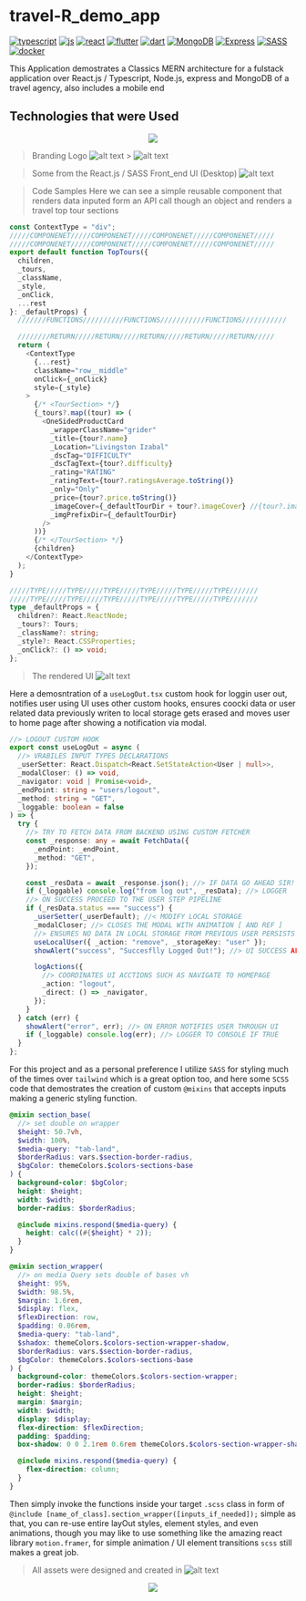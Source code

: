 # travel-R_demo_app

<p align="center">
  
  [![typescript](https://img.shields.io/badge/typescript-frontend-3178C6.svg?style=for-the-badge&logo=typescript)](https://docker.com)
  [![js](https://img.shields.io/badge/javaScript-backend-F7DF1E.svg?style=for-the-badge&logo=javaScript)](https://docker.com)
  [![react](https://img.shields.io/badge/react-frontend-61DAFB.svg?style=for-the-badge&logo=react)](https://docker.com)
    [![flutter](https://img.shields.io/badge/flutter-mobile-02569B.svg?style=for-the-badge&logo=flutter)](https://docker.com)
      [![dart](https://img.shields.io/badge/Dart-mobile-0175C2.svg?style=for-the-badge&logo=dart)](https://docker.com)
    [![MongoDB](https://img.shields.io/badge/MongoDB-database-47A248.svg?style=for-the-badge&logo=mongodb)](https://docker.com)
    [![Express](https://img.shields.io/badge/Express-Backend-000000.svg?style=for-the-badge&logo=Express)](https://docker.com)
    [![SASS](https://img.shields.io/badge/SASS-Styling-CC6699.svg?style=for-the-badge&logo=SASS)](https://docker.com)
    [![docker](https://img.shields.io/badge/Docker-containers-2496ED.svg?style=for-the-badge&logo=docker)](https://docker.com)
    
</p>

This Application demostrates a Classics MERN architecture for a fulstack application over React.js / Typescript, Node.js, express and MongoDB of a travel agency, also includes a mobile end

## Technologies that were Used

<p align='center'>
  <a href='https://skillicons.dev'>
    <img src='https://skillicons.dev/icons?i=js,ts,react,dart,flutter,express,mongodb,docker,sass' />
  </a>
</p>

> Branding Logo
> ![alt text](frontend/src/assets/branding/logo/Travel_ur_logo_solid_letters_white.png) > ![alt text](frontend/src/assets/branding/logo/Travel_ur_logo_white.png)

> Some from the React.js / SASS Front_end UI (Desktop)
> ![alt text](frontend/src/assets/repo/Travel-uR_homepage-design_desktop.png)

> Code Samples
> Here we can see a simple reusable component that renders data inputed form an API call though an object and renders a travel top tour sections

```typescript
const ContextType = "div";
/////COMPONENET/////COMPONENET/////COMPONENET/////COMPONENET/////
/////COMPONENET/////COMPONENET/////COMPONENET/////COMPONENET/////
export default function TopTours({
  children,
  _tours,
  _className,
  _style,
  _onClick,
  ...rest
}: _defaultProps) {
  ///////FUNCTIONS//////////FUNCTIONS///////////FUNCTIONS///////////

  ////////RETURN/////RETURN/////RETURN/////RETURN/////RETURN/////
  return (
    <ContextType
      {...rest}
      className="row__middle"
      onClick={_onClick}
      style={_style}
    >
      {/* <TourSection> */}
      {_tours?.map((tour) => (
        <OneSidedProductCard
          _wrapperClassName="grider"
          _title={tour?.name}
          _Location="Livingston Izabal"
          _dscTag="DIFFICULTY"
          _dscTagText={tour?.difficulty}
          _rating="RATING"
          _ratingText={tour?.ratingsAverage.toString()}
          _only="Only"
          _price={tour?.price.toString()}
          _imageCover={_defaultTourDir + tour?.imageCover} //{tour?.imageCover}
          _imgPrefixDir={_defaultTourDir}
        />
      ))}
      {/* </TourSection> */}
      {children}
    </ContextType>
  );
}

/////TYPE/////TYPE/////TYPE/////TYPE/////TYPE/////TYPE///////
/////TYPE/////TYPE/////TYPE/////TYPE/////TYPE/////TYPE///////
type _defaultProps = {
  children?: React.ReactNode;
  _tours?: Tours;
  _className?: string;
  _style?: React.CSSProperties;
  _onClick?: () => void;
};
```

> The rendered UI
> ![alt text](frontend/src/assets/repo/Travel_uR_hompage-toptour_section.png)

Here a demosntration of a `useLogOut.tsx` custom hook for loggin user out, notifies user using UI uses other custom hooks, ensures coocki data or user related data previously writen to local storage gets erased and moves user to home page after showing a notification via modal.

```typescript
//> LOGOUT CUSTOM HOOK
export const useLogOut = async (
  //> VRABILES INPUT TYPES DECLARATIONS
  _userSetter: React.Dispatch<React.SetStateAction<User | null>>,
  _modalCloser: () => void,
  _navigator: void | Promise<void>,
  _endPoint: string = "users/logout",
  _method: string = "GET",
  _loggable: boolean = false
) => {
  try {
    //> TRY TO FETCH DATA FROM BACKEND USING CUSTOM FETCHER
    const _response: any = await FetchData({
      _endPoint: _endPoint,
      _method: "GET",
    });

    const _resData = await _response.json(); //> IF DATA GO AHEAD SIR!
    if (_loggable) console.log("from log out", _resData); //> LOGGER
    //> ON SUCCESS PROCEED TO THE USER STEP PIPELINE
    if (_resData.status === "success") {
      _userSetter(_userDefault); //< MODIFY LOCAL STORAGE
      _modalCloser; //> CLOSES THE MODAL WITH ANIMATION [ AND REF ]
      //> ENSURES NO DATA IN LOCAL STORAGE FROM PREVIOUS USER PERSISTS
      useLocalUser({ _action: "remove", _storageKey: "user" });
      showAlert("success", "Succesflly Logged Out!"); //> UI SUCCESS ALERT

      logActions({
        //> COORDINATES UI ACCTIONS SUCH AS NAVIGATE TO HOMEPAGE
        _action: "logout",
        _direct: () => _navigator,
      });
    }
  } catch (err) {
    showAlert("error", err); //> ON ERROR NOTIFIES USER THROUGH UI
    if (_loggable) console.log(err); //> LOGGER TO CONSOLE IF TRUE
  }
};
```

For this project and as a personal preference I utilize `SASS` for styling much of the times over `tailwind` which is a great option too, and here some `SCSS` code that demostrates the creation of custom `@mixins` that accepts inputs making a generic styling function.

```scss
@mixin section_base(
  //> set double on wrapper
  $height: 50.7vh,
  $width: 100%,
  $media-query: "tab-land",
  $borderRadius: vars.$section-border-radius,
  $bgColor: themeColors.$colors-sections-base
) {
  background-color: $bgColor;
  height: $height;
  width: $width;
  border-radius: $borderRadius;

  @include mixins.respond($media-query) {
    height: calc((#{$height} * 2));
  }
}

@mixin section_wrapper(
  //> on media Query sets double of bases vh
  $height: 95%,
  $width: 98.5%,
  $margin: 1.6rem,
  $display: flex,
  $flexDirection: row,
  $padding: 0.06rem,
  $media-query: "tab-land",
  $shadox: themeColors.$colors-section-wrapper-shadow,
  $borderRadius: vars.$section-border-radius,
  $bgColor: themeColors.$colors-sections-base
) {
  background-color: themeColors.$colors-section-wrapper;
  border-radius: $borderRadius;
  height: $height;
  margin: $margin;
  width: $width;
  display: $display;
  flex-direction: $flexDirection;
  padding: $padding;
  box-shadow: 0 0 2.1rem 0.6rem themeColors.$colors-section-wrapper-shadow;

  @include mixins.respond($media-query) {
    flex-direction: column;
  }
}
```

Then simply invoke the functions inside your target `.scss` class in form of `@include [name_of_class].section_wrapper([inputs_if_needed]);` simple as that, you can re-use entire layOut styles, element styles, and even animations, though you may like to use something like the amazing react library `motion.framer`, for simple animation / UI element transitions `scss` still makes a great job.

> All assets were designed and created in
> ![alt text](frontend/src/assets/branding/logo/Travel_ur_logo_and_letters__white.png)

<p align='center'>
  <img src="https://img.shields.io/badge/Adobe%20Illustrator-FF9A00?style=for-the-badge&logo=adobe%20illustrator&logoColor=white" />

</p>

